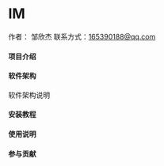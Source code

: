 # IM
作者： 邹欣杰
联系方式：165390188@qq.com

#### 项目介绍



#### 软件架构
软件架构说明


#### 安装教程

#### 使用说明



#### 参与贡献



